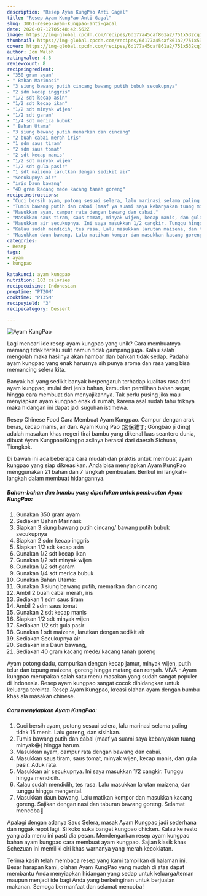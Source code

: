 ```yaml
---
description: "Resep Ayam KungPao Anti Gagal"
title: "Resep Ayam KungPao Anti Gagal"
slug: 3061-resep-ayam-kungpao-anti-gagal
date: 2020-07-12T05:48:42.562Z
image: https://img-global.cpcdn.com/recipes/6d177a45caf861a2/751x532cq70/ayam-kungpao-foto-resep-utama.jpg
thumbnail: https://img-global.cpcdn.com/recipes/6d177a45caf861a2/751x532cq70/ayam-kungpao-foto-resep-utama.jpg
cover: https://img-global.cpcdn.com/recipes/6d177a45caf861a2/751x532cq70/ayam-kungpao-foto-resep-utama.jpg
author: Jon Walsh
ratingvalue: 4.8
reviewcount: 8
recipeingredient:
- "350 gram ayam"
- " Bahan Marinasi"
- "3 siung bawang putih cincang bawang putih bubuk secukupnya"
- "2 sdm kecap inggris"
- "1/2 sdt kecap asin"
- "1/2 sdt kecap ikan"
- "1/2 sdt minyak wijen"
- "1/2 sdt garam"
- "1/4 sdt merica bubuk"
- " Bahan Utama"
- "3 siung bawang putih memarkan dan cincang"
- "2 buah cabai merah iris"
- "1 sdm saus tiram"
- "2 sdm saus tomat"
- "2 sdt kecap manis"
- "1/2 sdt minyak wijen"
- "1/2 sdt gula pasir"
- "1 sdt maizena larutkan dengan sedikit air"
- "Secukupnya air"
- "iris Daun bawang"
- "40 gram kacang mede kacang tanah goreng"
recipeinstructions:
- "Cuci bersih ayam, potong sesuai selera, lalu marinasi selama paling tidak 15 menit. Lalu goreng, dan sisihkan."
- "Tumis bawang putih dan cabai (maaf ya suami saya kebanyakan tuang minyak😂) hingga harum."
- "Masukkan ayam, campur rata dengan bawang dan cabai."
- "Masukkan saus tiram, saus tomat, minyak wijen, kecap manis, dan gula pasir. Aduk rata."
- "Masukkan air secukupnya. Ini saya masukkan 1/2 cangkir. Tunggu hingga mendidih."
- "Kalau sudah mendidih, tes rasa. Lalu masukkan larutan maizena, dan tunggu hingga mengental."
- "Masukkan daun bawang. Lalu matikan kompor dan masukkan kacang goreng. Sajikan dengan nasi dan taburan bawang goreng. Selamat mencoba🤗"
categories:
- Resep
tags:
- ayam
- kungpao

katakunci: ayam kungpao 
nutrition: 103 calories
recipecuisine: Indonesian
preptime: "PT20M"
cooktime: "PT35M"
recipeyield: "3"
recipecategory: Dessert

---
```



![Ayam KungPao](https://img-global.cpcdn.com/recipes/6d177a45caf861a2/751x532cq70/ayam-kungpao-foto-resep-utama.jpg)

Lagi mencari ide resep ayam kungpao yang unik? Cara membuatnya memang tidak terlalu sulit namun tidak gampang juga. Kalau salah mengolah maka hasilnya akan hambar dan bahkan tidak sedap. Padahal ayam kungpao yang enak harusnya sih punya aroma dan rasa yang bisa memancing selera kita.

Banyak hal yang sedikit banyak berpengaruh terhadap kualitas rasa dari ayam kungpao, mulai dari jenis bahan, kemudian pemilihan bahan segar, hingga cara membuat dan menyajikannya. Tak perlu pusing jika mau menyiapkan ayam kungpao enak di rumah, karena asal sudah tahu triknya maka hidangan ini dapat jadi suguhan istimewa.

Resep Chinese Food Cara Membuat Ayam Kungpao. Campur dengan arak beras, kecap manis, air dan. Ayam Kung Pao (宮保雞丁; Gōngbǎo jī dīng) adalah masakan khas negeri tirai bambu yang dikenal luas seantero dunia, dibuat Ayam Kungpao/Kungpo aslinya berasal dari daerah Sichuan, Tiongkok.


Di bawah ini ada beberapa cara mudah dan praktis untuk membuat ayam kungpao yang siap dikreasikan. Anda bisa menyiapkan Ayam KungPao menggunakan 21 bahan dan 7 langkah pembuatan. Berikut ini langkah-langkah dalam membuat hidangannya.

<!--inarticleads1-->

##### Bahan-bahan dan bumbu yang diperlukan untuk pembuatan Ayam KungPao:

1. Gunakan 350 gram ayam
1. Sediakan  Bahan Marinasi:
1. Siapkan 3 siung bawang putih cincang/ bawang putih bubuk secukupnya
1. Siapkan 2 sdm kecap inggris
1. Siapkan 1/2 sdt kecap asin
1. Gunakan 1/2 sdt kecap ikan
1. Gunakan 1/2 sdt minyak wijen
1. Gunakan 1/2 sdt garam
1. Gunakan 1/4 sdt merica bubuk
1. Gunakan  Bahan Utama:
1. Gunakan 3 siung bawang putih, memarkan dan cincang
1. Ambil 2 buah cabai merah, iris
1. Sediakan 1 sdm saus tiram
1. Ambil 2 sdm saus tomat
1. Gunakan 2 sdt kecap manis
1. Siapkan 1/2 sdt minyak wijen
1. Sediakan 1/2 sdt gula pasir
1. Gunakan 1 sdt maizena, larutkan dengan sedikit air
1. Sediakan Secukupnya air
1. Sediakan iris Daun bawang,
1. Sediakan 40 gram kacang mede/ kacang tanah goreng


Ayam potong dadu, campurkan dengan kecap jamur, minyak wijen, putih telur dan tepung maizena, goreng hingga matang dan renyah. VIVA - Ayam kungpao merupakan salah satu menu masakan yang sudah sangat populer di Indonesia. Resep ayam kungpao sangat cocok dihidangkan untuk keluarga tercinta. Resep Ayam Kungpao, kreasi olahan ayam dengan bumbu khas ala masakan chinese. 

<!--inarticleads2-->

##### Cara menyiapkan Ayam KungPao:

1. Cuci bersih ayam, potong sesuai selera, lalu marinasi selama paling tidak 15 menit. Lalu goreng, dan sisihkan.
1. Tumis bawang putih dan cabai (maaf ya suami saya kebanyakan tuang minyak😂) hingga harum.
1. Masukkan ayam, campur rata dengan bawang dan cabai.
1. Masukkan saus tiram, saus tomat, minyak wijen, kecap manis, dan gula pasir. Aduk rata.
1. Masukkan air secukupnya. Ini saya masukkan 1/2 cangkir. Tunggu hingga mendidih.
1. Kalau sudah mendidih, tes rasa. Lalu masukkan larutan maizena, dan tunggu hingga mengental.
1. Masukkan daun bawang. Lalu matikan kompor dan masukkan kacang goreng. Sajikan dengan nasi dan taburan bawang goreng. Selamat mencoba🤗


Apalagi dengan adanya Saus Selera, masak Ayam Kungpao jadi sederhana dan nggak repot lagi. Si koko suka banget kungpao chicken. Kalau ke resto yang ada menu ini pasti dia pesan. Mendengarkan resep ayam kungpao bahan ayam kungpao cara membuat ayam kungpao. Sajian klasik khas Schezuan ini memiliki ciri khas warnanya yang merah kecoklatan. 

Terima kasih telah membaca resep yang kami tampilkan di halaman ini. Besar harapan kami, olahan Ayam KungPao yang mudah di atas dapat membantu Anda menyiapkan hidangan yang sedap untuk keluarga/teman maupun menjadi ide bagi Anda yang berkeinginan untuk berjualan makanan. Semoga bermanfaat dan selamat mencoba!
